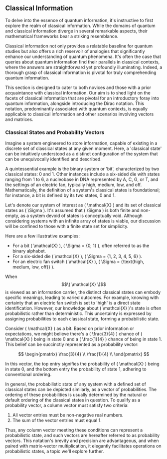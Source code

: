 ## Classical Information

To delve into the essence of quantum information, it's instructive to first explore the realm of classical information. While the domains of quantum and classical information diverge in several remarkable aspects, their mathematical frameworks bear a striking resemblance.

Classical information not only provides a relatable baseline for quantum studies but also offers a rich reservoir of analogies that significantly enhance our understanding of quantum phenomena. It's often the case that queries about quantum information find their parallels in classical contexts, where the answers are straightforward yet profoundly illuminating. Indeed, a thorough grasp of classical information is pivotal for truly comprehending quantum information.

This section is designed to cater to both novices and those with a prior acquaintance with classical information. Our aim is to shed light on the facets of classical information that are pivotal for an introductory foray into quantum information, alongside introducing the Dirac notation. This notation, predominantly associated with quantum contexts, is equally applicable to classical information and other scenarios involving vectors and matrices.

### Classical States and Probability Vectors

Imagine a system engineered to store information, capable of existing in a discrete set of classical states at any given moment. Here, a 'classical state' can be intuitively understood as a distinct configuration of the system that can be unequivocally identified and described.

A quintessential example is the binary system or 'bit', characterized by two classical states: 0 and 1. Other instances include a six-sided die with states ranging from 1 to 6, a nucleobase in DNA represented by A, C, G, or T, and the settings of an electric fan, typically high, medium, low, and off. Mathematically, the definition of a system's classical states is foundational; for instance, a bit is defined by its two states, 0 and 1.

Let's denote our system of interest as \( \mathcal{X} \) and its set of classical states as \( \Sigma \). It's assumed that \( \Sigma \) is both finite and non-empty, as a system devoid of states is conceptually void. Although considering systems with an infinite array of states is viable, our discussion will be confined to those with a finite state set for simplicity.

Here are a few illustrative examples:

- For a bit \( \mathcal{X} \), \( \Sigma = \{0, 1\} \), often referred to as the binary alphabet.
- For a six-sided die \( \mathcal{X} \), \( \Sigma = \{1, 2, 3, 4, 5, 6\} \).
- For an electric fan switch \( \mathcal{X} \), \( \Sigma = \{\text{high, medium, low, off}\} \).

When $$\( \mathcal{X} \)$$ is viewed as an information carrier, the distinct classical states can embody specific meanings, leading to varied outcomes. For example, knowing with certainty that an electric fan switch is set to 'high' is a direct state identification. However, our knowledge about \( \mathcal{X} \)'s state is often probabilistic rather than deterministic. This uncertainty is expressed by assigning probabilities to each classical state, forming a probabilistic state.

Consider \( \mathcal{X} \) as a bit. Based on prior information or expectations, we might believe there's a \( \frac{3}{4} \) chance of \( \mathcal{X} \) being in state 0 and a \( \frac{1}{4} \) chance of being in state 1. This belief can be succinctly represented as a probability vector:

$$
\begin{pmatrix}
\frac{3}{4} \\
\frac{1}{4} \\
\end{pmatrix}
$$

In this vector, the top entry signifies the probability of \( \mathcal{X} \) being in state 0, and the bottom entry the probability of state 1, adhering to conventional ordering.

In general, the probabilistic state of any system with a defined set of classical states can be depicted similarly, as a vector of probabilities. The ordering of these probabilities is usually determined by the natural or default ordering of the classical states in question. To qualify as a probability vector, a column vector must satisfy two criteria:

1. All vector entries must be non-negative real numbers.
2. The sum of the vector entries must equal 1.

Thus, any column vector meeting these conditions can represent a probabilistic state, and such vectors are hereafter referred to as probability vectors. This notation's brevity and precision are advantageous, and when paired with matrix-vector multiplication, it elegantly facilitates operations on probabilistic states, a topic we'll explore further.
